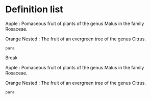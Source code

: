 Definition list
===============

Apple
:   Pomaceous fruit of plants of the genus Malus in
    the family Rosaceae.

Orange Nested
:   The fruit of an evergreen tree of the genus Citrus.

    para

Break

Apple
:   Pomaceous fruit of plants of the genus Malus in
    the family Rosaceae.

Orange Nested
:   The fruit of an evergreen tree of the genus Citrus.

    para
